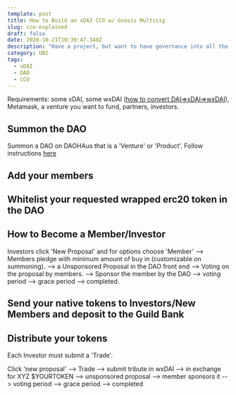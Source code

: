 ```yaml
---
template: post
title: How to Build an xDAI CCO w/ Gnosis Multisig
slug: cco-explained
draft: false
date: 2020-10-21T10:39:47.348Z
description: "Have a project, but want to have governance into all the decisions to do early raising of funds? I'll walk you through how to get a CCO up and running on xDAI."
category: UBI
tags:
  - xDAI
  - DAO
  - CCO
---
```


Requirements: some xDAI, some wxDAI ([how to convert DAI=>xDAI=>wxDAI]()), Metamask, a venture you want to fund, partners, investors. 

## Summon the DAO 

Summon a DAO on DAOHAus that is a 'Venture' or 'Product'. 
Follow instructions [here]()

## Add your members

## Whitelist your requested wrapped erc20 token in the DAO

## How to Become a Member/Investor

Investors click 'New Proposal' and for options choose 'Member' -->  Members pledge with minimum amount of buy in (customizable on summoning). --> a  Unsponsored Proposal in the DAO front end --> Voting on the proposal by members. --> Sponsor the member by the DAO --> voting period --> grace period --> completed. 

## Send your native tokens to Investors/New Members and deposit to the Guild Bank


## Distribute your tokens

Each Investor must submit a 'Trade'. 

Click 'new proposal' --> Trade --> submit tribute in wxDAI --> in exchange for XYZ $YOURTOKEN --> unsponsored proposal --> member sponsors it --> voting period --> grace period --> completed






